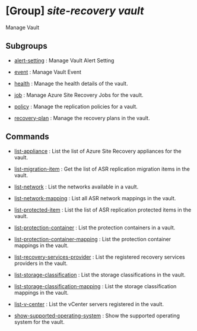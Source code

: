 # [Group] _site-recovery vault_

Manage Vault

## Subgroups

- [alert-setting](/Commands/site-recovery/vault/alert-setting/readme.md)
: Manage Vault Alert Setting

- [event](/Commands/site-recovery/vault/event/readme.md)
: Manage Vault Event

- [health](/Commands/site-recovery/vault/health/readme.md)
: Manage the health details of the vault.

- [job](/Commands/site-recovery/vault/job/readme.md)
: Manage Azure Site Recovery Jobs for the vault.

- [policy](/Commands/site-recovery/vault/policy/readme.md)
: Manage the replication policies for a vault.

- [recovery-plan](/Commands/site-recovery/vault/recovery-plan/readme.md)
: Manage the recovery plans in the vault.

## Commands

- [list-appliance](/Commands/site-recovery/vault/_list-appliance.md)
: List the list of Azure Site Recovery appliances for the vault.

- [list-migration-item](/Commands/site-recovery/vault/_list-migration-item.md)
: Get the list of ASR replication migration items in the vault.

- [list-network](/Commands/site-recovery/vault/_list-network.md)
: List the networks available in a vault.

- [list-network-mapping](/Commands/site-recovery/vault/_list-network-mapping.md)
: List all ASR network mappings in the vault.

- [list-protected-item](/Commands/site-recovery/vault/_list-protected-item.md)
: List the list of ASR replication protected items in the vault.

- [list-protection-container](/Commands/site-recovery/vault/_list-protection-container.md)
: List the protection containers in a vault.

- [list-protection-container-mapping](/Commands/site-recovery/vault/_list-protection-container-mapping.md)
: List the protection container mappings in the vault.

- [list-recovery-services-provider](/Commands/site-recovery/vault/_list-recovery-services-provider.md)
: List the registered recovery services providers in the vault.

- [list-storage-classification](/Commands/site-recovery/vault/_list-storage-classification.md)
: List the storage classifications in the vault.

- [list-storage-classification-mapping](/Commands/site-recovery/vault/_list-storage-classification-mapping.md)
: List the storage classification mappings in the vault.

- [list-v-center](/Commands/site-recovery/vault/_list-v-center.md)
: List the vCenter servers registered in the vault.

- [show-supported-operating-system](/Commands/site-recovery/vault/_show-supported-operating-system.md)
: Show the supported operating system for the vault.
